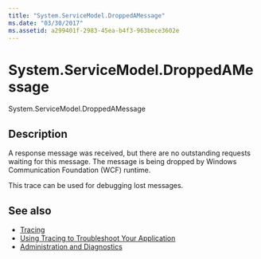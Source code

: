 ```yaml
---
title: "System.ServiceModel.DroppedAMessage"
ms.date: "03/30/2017"
ms.assetid: a299401f-2983-45ea-b4f3-963bece3602e
---
```

# System.ServiceModel.DroppedAMessage
System.ServiceModel.DroppedAMessage  
  
## Description  
 A response message was received, but there are no outstanding requests waiting for this message. The message is being dropped by Windows Communication Foundation (WCF) runtime.  
  
 This trace can be used for debugging lost messages.  
  
## See also

- [Tracing](index.md)
- [Using Tracing to Troubleshoot Your Application](using-tracing-to-troubleshoot-your-application.md)
- [Administration and Diagnostics](../index.md)
